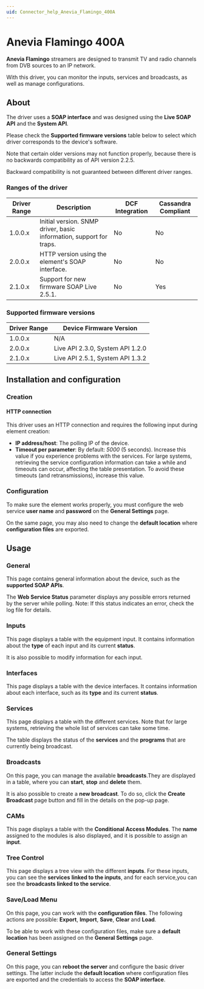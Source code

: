 ```yaml
---
uid: Connector_help_Anevia_Flamingo_400A
---
```


# Anevia Flamingo 400A

**Anevia Flamingo** streamers are designed to transmit TV and radio channels from DVB sources to an IP network.

With this driver, you can monitor the inputs, services and broadcasts, as well as manage configurations.

## About

The driver uses a **SOAP interface** and was designed using the **Live SOAP API** and the **System API**.

Please check the **Supported firmware versions** table below to select which driver corresponds to the device's software.

Note that certain older versions may not function properly, because there is no backwards compatibility as of API version 2.2.5.

Backward compatibility is not guaranteed between different driver ranges.

### Ranges of the driver

| **Driver Range** | **Description**                                                     | **DCF Integration** | **Cassandra Compliant** |
|------------------|---------------------------------------------------------------------|---------------------|-------------------------|
| 1.0.0.x          | Initial version. SNMP driver, basic information, support for traps. | No                  | No                      |
| 2.0.0.x          | HTTP version using the element's SOAP interface.                    | No                  | No                      |
| 2.1.0.x          | Support for new firmware SOAP Live 2.5.1.                           | No                  | Yes                     |

### Supported firmware versions

| **Driver Range** | **Device Firmware Version**      |
|------------------|----------------------------------|
| 1.0.0.x          | N/A                              |
| 2.0.0.x          | Live API 2.3.0, System API 1.2.0 |
| 2.1.0.x          | Live API 2.5.1, System API 1.3.2 |

## Installation and configuration

### Creation

#### HTTP connection

This driver uses an HTTP connection and requires the following input during element creation:

- **IP address/host**: The polling IP of the device.
- **Timeout per parameter**: By default: *5000* (5 seconds). Increase this value if you experience problems with the services. For large systems, retrieving the service configuration information can take a while and timeouts can occur, affecting the table presentation. To avoid these timeouts (and retransmissions), increase this value.

### Configuration

To make sure the element works properly, you must configure the web service **user name** and **password** on the **General Settings** page.

On the same page, you may also need to change the **default location** where **configuration files** are exported.

## Usage

### General

This page contains general information about the device, such as the **supported SOAP APIs**.

The **Web Service Status** parameter displays any possible errors returned by the server while polling. Note: If this status indicates an error, check the log file for details.

### Inputs

This page displays a table with the equipment input. It contains information about the **type** of each input and its current **status**.

It is also possible to modify information for each input.

### Interfaces

This page displays a table with the device interfaces. It contains information about each interface, such as its **type** and its current **status**.

### Services

This page displays a table with the different services. Note that for large systems, retrieving the whole list of services can take some time.

The table displays the status of the **services** and the **programs** that are currently being broadcast.

### Broadcasts

On this page, you can manage the available **broadcasts**.They are displayed in a table, where you can **start**, **stop** and **delete** them.

It is also possible to create a **new broadcast**. To do so, click the **Create Broadcast** page button and fill in the details on the pop-up page.

### CAMs

This page displays a table with the **Conditional Access Modules**. The **name** assigned to the modules is also displayed, and it is possible to assign an **input**.

### Tree Control

This page displays a tree view with the different **inputs**. For these inputs, you can see the **services** **linked to the inputs**, and for each service,you can see the **broadcasts linked to the service**.

### Save/Load Menu

On this page, you can work with the **configuration files**. The following actions are possible: **Export**, **Import**, **Save**, **Clear** and **Load**.

To be able to work with these configuration files, make sure a **default location** has been assigned on the **General Settings** page.

### General Settings

On this page, you can **reboot the server** and configure the basic driver settings. The latter include the **default location** where configuration files are exported and the credentials to access the **SOAP interface**.
